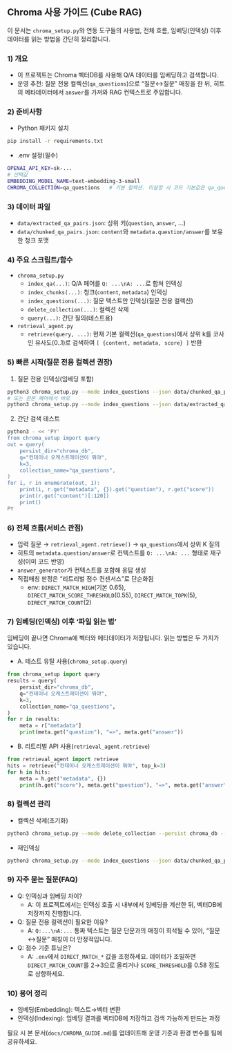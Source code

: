 ## Chroma 사용 가이드 (Cube RAG)

이 문서는 `chroma_setup.py`와 연동 도구들의 사용법, 전체 흐름, 임베딩(인덱싱) 이후 데이터를 읽는 방법을 간단히 정리합니다.

### 1) 개요
- 이 프로젝트는 Chroma 벡터DB를 사용해 Q/A 데이터를 임베딩하고 검색합니다.
- 운영 추천: 질문 전용 컬렉션(`qa_questions`)으로 “질문↔질문” 매칭을 한 뒤, 히트의 메타데이터에서 `answer`를 가져와 RAG 컨텍스트로 주입합니다.

### 2) 준비사항
- Python 패키지 설치
```bash
pip install -r requirements.txt
```
- .env 설정(필수)
```bash
OPENAI_API_KEY=sk-...
# 선택값
EMBEDDING_MODEL_NAME=text-embedding-3-small
CHROMA_COLLECTION=qa_questions   # 기본 컬렉션. 미설정 시 코드 기본값은 qa_questions
```

### 3) 데이터 파일
- `data/extracted_qa_pairs.json`: 상위 키(`question`, `answer`, ...)
- `data/chunked_qa_pairs.json`: `content`와 `metadata.question/answer`를 보유한 청크 포맷

### 4) 주요 스크립트/함수
- `chroma_setup.py`
  - `index_qa(...)`: Q/A 페어를 `Q: ...\nA: ...`로 합쳐 인덱싱
  - `index_chunks(...)`: 청크(`content`, `metadata`) 인덱싱
  - `index_questions(...)`: 질문 텍스트만 인덱싱(질문 전용 컬렉션)
  - `delete_collection(...)`: 컬렉션 삭제
  - `query(...)`: 간단 질의(테스트용)
- `retrieval_agent.py`
  - `retrieve(query, ...)`: 현재 기본 컬렉션(`qa_questions`)에서 상위 k를 코사인 유사도(0..1)로 검색하여 `[ {content, metadata, score} ]` 반환

### 5) 빠른 시작(질문 전용 컬렉션 권장)
1. 질문 전용 인덱싱(임베딩 포함)
```bash
python3 chroma_setup.py --mode index_questions --json data/chunked_qa_pairs.json --persist chroma_db --collection qa_questions
# 또는 원본 페어에서 바로
python3 chroma_setup.py --mode index_questions --json data/extracted_qa_pairs.json --persist chroma_db --collection qa_questions
```
2. 간단 검색 테스트
```bash
python3 - << 'PY'
from chroma_setup import query
out = query(
    persist_dir="chroma_db",
    q="컨테이너 오케스트레이션이 뭐야",
    k=3,
    collection_name="qa_questions",
)
for i, r in enumerate(out, 1):
    print(i, r.get("metadata", {}).get("question"), r.get("score"))
    print(r.get("content")[:120])
    print()
PY
```

### 6) 전체 흐름(서비스 관점)
- 입력 질문 → `retrieval_agent.retrieve()` → `qa_questions`에서 상위 K 질의
- 히트의 `metadata.question/answer`로 컨텍스트를 `Q: ...\nA: ...` 형태로 재구성(이미 코드 반영)
- `answer_generator`가 컨텍스트를 포함해 응답 생성
- 직접매칭 판정은 “리트리벌 점수 컨센서스”로 단순화됨
  - env: `DIRECT_MATCH_HIGH`(기본 0.65), `DIRECT_MATCH_SCORE_THRESHOLD`(0.55), `DIRECT_MATCH_TOPK`(5), `DIRECT_MATCH_COUNT`(2)

### 7) 임베딩(인덱싱) 이후 ‘파일 읽는 법’
임베딩이 끝나면 Chroma에 벡터와 메타데이터가 저장됩니다. 읽는 방법은 두 가지가 있습니다.

- A. 테스트 유틸 사용(`chroma_setup.query`)
```python
from chroma_setup import query
results = query(
    persist_dir="chroma_db",
    q="컨테이너 오케스트레이션이 뭐야",
    k=3,
    collection_name="qa_questions",
)
for r in results:
    meta = r["metadata"]
    print(meta.get("question"), "=>", meta.get("answer"))
```

- B. 리트리벌 API 사용(`retrieval_agent.retrieve`)
```python
from retrieval_agent import retrieve
hits = retrieve("컨테이너 오케스트레이션이 뭐야", top_k=3)
for h in hits:
    meta = h.get("metadata", {})
    print(h.get("score"), meta.get("question"), "=>", meta.get("answer"))
```

### 8) 컬렉션 관리
- 컬렉션 삭제(초기화)
```bash
python3 chroma_setup.py --mode delete_collection --persist chroma_db --collection qa_questions
```
- 재인덱싱
```bash
python3 chroma_setup.py --mode index_questions --json data/chunked_qa_pairs.json --persist chroma_db --collection qa_questions
```

### 9) 자주 묻는 질문(FAQ)
- Q: 인덱싱과 임베딩 차이?
  - A: 이 프로젝트에서는 인덱싱 호출 시 내부에서 임베딩을 계산한 뒤, 벡터DB에 저장까지 진행합니다.
- Q: 질문 전용 컬렉션이 필요한 이유?
  - A: `Q:...\nA:...` 통짜 텍스트는 질문 단문과의 매칭이 희석될 수 있어, “질문↔질문” 매칭이 더 안정적입니다.
- Q: 점수 기준 튜닝은?
  - A: `.env`에서 `DIRECT_MATCH_*` 값을 조정하세요. 데이터가 조밀하면 `DIRECT_MATCH_COUNT`를 2→3으로 올리거나 `SCORE_THRESHOLD`를 0.58 정도로 상향하세요.

### 10) 용어 정리
- 임베딩(Embedding): 텍스트→벡터 변환
- 인덱싱(Indexing): 임베딩 결과를 벡터DB에 저장하고 검색 가능하게 만드는 과정

필요 시 본 문서(`docs/CHROMA_GUIDE.md`)를 업데이트해 운영 기준과 환경 변수를 팀에 공유하세요.


